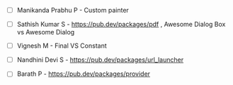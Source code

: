 - [ ] Manikanda Prabhu P - Custom painter

- [ ] Sathish Kumar S - https://pub.dev/packages/pdf , Awesome Dialog Box vs Awesome Dialog 

- [ ] Vignesh M - Final VS Constant

- [ ] Nandhini Devi S - https://pub.dev/packages/url_launcher

- [ ] Barath P - https://pub.dev/packages/provider
